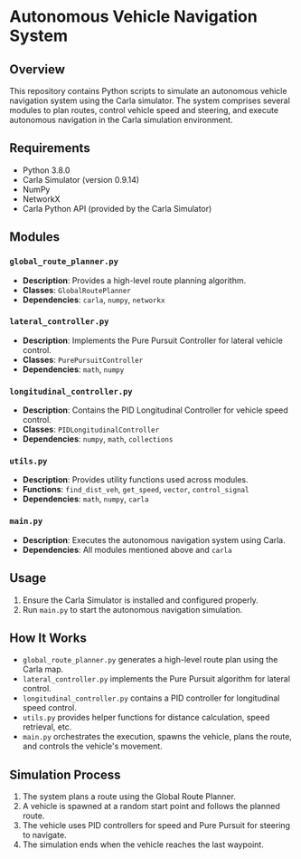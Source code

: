 # Autonomous Vehicle Navigation System

## Overview
This repository contains Python scripts to simulate an autonomous vehicle navigation system using the Carla simulator. The system comprises several modules to plan routes, control vehicle speed and steering, and execute autonomous navigation in the Carla simulation environment.

## Requirements
- Python 3.8.0
- Carla Simulator (version 0.9.14)
- NumPy
- NetworkX
- Carla Python API (provided by the Carla Simulator)

## Modules

### `global_route_planner.py`
- **Description**: Provides a high-level route planning algorithm.
- **Classes**: `GlobalRoutePlanner`
- **Dependencies**: `carla`, `numpy`, `networkx`

### `lateral_controller.py`
- **Description**: Implements the Pure Pursuit Controller for lateral vehicle control.
- **Classes**: `PurePursuitController`
- **Dependencies**: `math`, `numpy`

### `longitudinal_controller.py`
- **Description**: Contains the PID Longitudinal Controller for vehicle speed control.
- **Classes**: `PIDLongitudinalController`
- **Dependencies**: `numpy`, `math`, `collections`

### `utils.py`
- **Description**: Provides utility functions used across modules.
- **Functions**: `find_dist_veh`, `get_speed`, `vector`, `control_signal`
- **Dependencies**: `math`, `numpy`, `carla`

### `main.py`
- **Description**: Executes the autonomous navigation system using Carla.
- **Dependencies**: All modules mentioned above and `carla`

## Usage
1. Ensure the Carla Simulator is installed and configured properly.
2. Run `main.py` to start the autonomous navigation simulation.

## How It Works
- `global_route_planner.py` generates a high-level route plan using the Carla map.
- `lateral_controller.py` implements the Pure Pursuit algorithm for lateral control.
- `longitudinal_controller.py` contains a PID controller for longitudinal speed control.
- `utils.py` provides helper functions for distance calculation, speed retrieval, etc.
- `main.py` orchestrates the execution, spawns the vehicle, plans the route, and controls the vehicle's movement.

## Simulation Process
1. The system plans a route using the Global Route Planner.
2. A vehicle is spawned at a random start point and follows the planned route.
3. The vehicle uses PID controllers for speed and Pure Pursuit for steering to navigate.
4. The simulation ends when the vehicle reaches the last waypoint.


